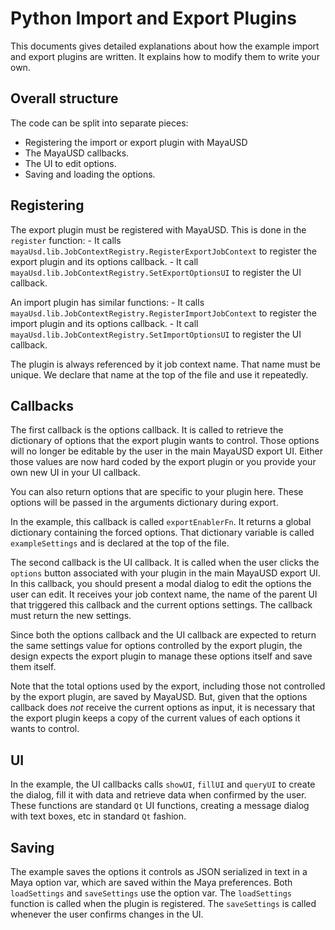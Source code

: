 # Python Import and Export Plugins

This documents gives detailed explanations about how the example import and
export plugins are written. It explains how to modify them to write your own.

## Overall structure

The code can be split into separate pieces:
- Registering the import or export plugin with MayaUSD
- The MayaUSD callbacks.
- The UI to edit options.
- Saving and loading the options.

## Registering

The export plugin must be registered with MayaUSD. This is done in the `register`
function:
    - It calls `mayaUsd.lib.JobContextRegistry.RegisterExportJobContext` to
      register the export plugin and its options callback.
    - It call `mayaUsd.lib.JobContextRegistry.SetExportOptionsUI` to register
      the UI callback.

An import plugin has similar functions:
    - It calls `mayaUsd.lib.JobContextRegistry.RegisterImportJobContext` to
      register the import plugin and its options callback.
    - It call `mayaUsd.lib.JobContextRegistry.SetImportOptionsUI` to register
      the UI callback.

The plugin is always referenced by it job context name. That name must be unique.
We declare that name at the top of the file and use it repeatedly.

## Callbacks

The first callback is the options callback. It is called to retrieve the dictionary
of options that the export plugin wants to control. Those options will no longer
be editable by the user in the main MayaUSD export UI. Either those values are now
hard coded by the export plugin or you provide your own new UI in your UI callback.

You can also return options that are specific to your plugin here. These options
will be passed in the arguments dictionary during export.

In the example, this callback is called `exportEnablerFn`. It returns a global
dictionary containing the forced options. That dictionary variable is called
`exampleSettings` and is declared at the top of the file.

The second callback is the UI callback. It is called when the user clicks the
`options` button associated with your plugin in the main MayaUSD export UI.
In this callback, you should present a modal dialog to edit the options the
user can edit. It receives your job context name, the name of the parent UI
that triggered this callback and the current options settings. The callback
must return the new settings.

Since both the options callback and the UI callback are expected to return the
same settings value for options controlled by the export plugin, the design
expects the export plugin to manage these options itself and save them itself.

Note that the total options used by the export, including those not controlled
by the export plugin, are saved by MayaUSD. But, given that the options callback
does *not* receive the current options as input, it is necessary that the export
plugin keeps a copy of the current values of each options it wants to control.

## UI

In the example, the UI callbacks calls `showUI`, `fillUI` and `queryUI` to create
the dialog, fill it with data and retrieve data when confirmed by the user. These
functions are standard `Qt` UI functions, creating a message dialog with text
boxes, etc in standard `Qt` fashion.

## Saving

The example saves the options it controls as JSON serialized in text in a Maya
option var, which are saved within the Maya preferences. Both `loadSettings` and
`saveSettings` use the option var. The `loadSettings` function is called when
the plugin is registered. The `saveSettings` is called whenever the user confirms
changes in the UI.
